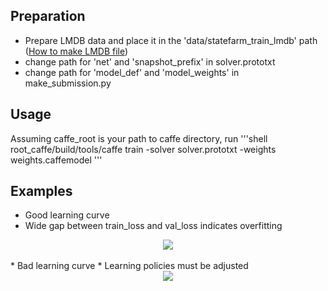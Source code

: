## Preparation
* Prepare LMDB data and place it in the 'data/statefarm_train_lmdb' path ([How to make LMDB file](http://caffe.berkeleyvision.org/gathered/examples/imagenet.html))
* change path for 'net' and 'snapshot_prefix' in solver.prototxt
* change path for 'model_def' and 'model_weights' in make_submission.py

## Usage
Assuming caffe_root is your path to caffe directory, run 
'''shell
root_caffe/build/tools/caffe train -solver solver.prototxt -weights weights.caffemodel
'''
## Examples
* Good learning curve
* Wide gap between train_loss and val_loss indicates overfitting
<div align="center">
  <img src="https://github.com/kweonwooj/kaggle_statefarm/blob/master/caffe/images/learning_curve_g.png"><br><br>
</div>
* Bad learning curve
* Learning policies must be adjusted
<div align="center">
  <img src="https://github.com/kweonwooj/kaggle_statefarm/blob/master/caffe/images/learning_curve_b.png"><br><br>
</div>
